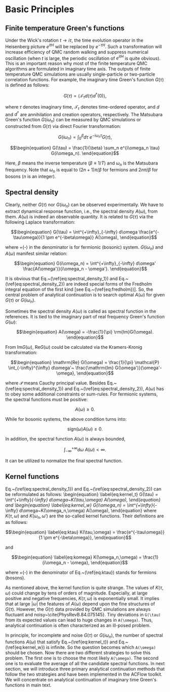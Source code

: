 # Basic Principles

## Finite temperature Green's functions

Under the Wick's rotation $t \to i\tau$, the time evolution operator in the Heisenberg picture $e^{itH}$ will be replaced by $e^{-\tau H}$. Such a transformation will increase efficiency of QMC random walking and suppress numerical oscillation (when $t$ is large, the periodic oscillation of $e^{itH}$ is quite obvious). This is an important reason why most of the finite temperature QMC algorithms are formulated in imaginary time axis. The outputs of finite temperature QMC simulations are usually single-particle or two-particle correlation functions. For example, the imaginary time Green's function $G(\tau)$ is defined as follows: 
```math
\begin{equation}
G(\tau) = \langle \mathcal{T}_{\tau} d(\tau) d^{\dagger}(0) \rangle,
\end{equation}
```
where $\tau$ denotes imaginary time, $\mathcal{T}_{\tau}$ denotes time-ordered operator, and $d$ and $d^{\dagger}$ are annihilation and creation operators, respectively. The Matsubara Green's function $G(i\omega_n)$ can be measured by QMC simulations or constructed from $G(\tau)$ via direct Fourier transformation:
```math
\begin{equation}
G(i\omega_n) = \int^{\beta}_0 d\tau~e^{-i\omega_n \tau} G(\tau),
\end{equation}
```
```math
\begin{equation}
G(\tau) = \frac{1}{\beta} \sum_n e^{i\omega_n \tau} G(i\omega_n).
\end{equation}
```
Here, $\beta$ means the inverse temperature ($\beta \equiv 1/T$) and $\omega_n$ is the Matsubara frequency. Note that $\omega_n$ is equal to $(2n + 1) \pi / \beta$ for fermions and $2n\pi/ \beta$ for bosons ($n$ is an integer).

## Spectral density

Clearly, neither $G(\tau)$ nor $G(i\omega_n)$ can be observed experimentally. We have to extract dynamical response function, i.e., the spectral density $A(\omega)$, from them. $A(\omega)$ is indeed an observable quantity. It is related to $G(\tau)$ via the following Laplace transformation:
```math
\begin{equation}
G(\tau) = \int^{+\infty}_{-\infty} d\omega \frac{e^{-\tau\omega}}{1 \pm e^{-\beta\omega}} A(\omega),
\end{equation}
```
where +(-) in the denominator is for fermionic (bosonic) system. $G(i\omega_n)$ and $A(\omega)$ manifest similar relation:
```math
\begin{equation}
G(i\omega_n) = \int^{+\infty}_{-\infty} d\omega' \frac{A(\omega')}{i\omega_n - \omega'}.
\end{equation}
```
It is obvious that Eq.~(\ref{eq:spectral_density_1}) and Eq.~(\ref{eq:spectral_density_2}) are indeed special forms of the Fredholm integral equation of the first kind [see Eq.~(\ref{eq:fredholm})]. So, the central problem of analytical continuation is to search optimal $A(\omega)$ for given $G(\tau)$ or $G(i\omega_n)$.

Sometimes the spectral density $A(\omega)$ is called as spectral function in the references. It is tied to the imaginary part of real frequency Green's function $G(\omega)$:
```math
\begin{equation}
A(\omega) = -\frac{1}{\pi} \rm{Im}G(\omega).
\end{equation}
```
From Im$G(\omega)$, Re$G(\omega)$ could be calculated via the Kramers-Kronig transformation:
```math
\begin{equation}
\mathrm{Re} G(\omega) = \frac{1}{\pi} \mathcal{P}
  \int_{-\infty}^{\infty} d\omega'~
  \frac{\mathrm{Im} G(\omega')}{\omega'-\omega},
\end{equation}
```
where $\mathcal{P}$ means Cauchy principal value. Besides Eq.~(\ref{eq:spectral_density_1}) and Eq.~(\ref{eq:spectral_density_2}), $A(\omega)$ has to obey some additional constraints or sum-rules. For fermionic systems, the spectral functions must be positive:
```math
\begin{equation}
A(\omega) \ge 0.
\end{equation}
```
While for bosonic systems, the above condition turns into:
```math
\begin{equation}
\text{sign}(\omega) A(\omega) \ge 0.
\end{equation}
```
In addition, the spectral function $A(\omega)$ is always bounded,
```math
\begin{equation}
\int^{+\infty}_{-\infty} d\omega~A(\omega) < \infty.
\end{equation}
```
It can be utilized to normalize the final spectral function.

## Kernel functions

Eq.~(\ref{eq:spectral_density_1}) and Eq.~(\ref{eq:spectral_density_2}) can be reformulated as follows:
\begin{equation}
\label{eq:kernel_t}
G(\tau) = \int^{+\infty}_{-\infty} d\omega~K(\tau,\omega) A(\omega),
\end{equation}
and
\begin{equation}
\label{eq:kernel_w}
G(i\omega_n) = \int^{+\infty}_{-\infty} d\omega~K(\omega_n,\omega) A(\omega),
\end{equation}
where $K(\tau,\omega)$ and $K(\omega_n, \omega')$ are the so-called kernel functions. Their definitions are as follows:
```math
\begin{equation}
\label{eq:ktau}
K(\tau,\omega) = \frac{e^{-\tau\omega}}{1 \pm e^{-\beta\omega}},
\end{equation}
```
and
```math
\begin{equation}
\label{eq:komega}
K(\omega_n,\omega) = \frac{1}{i\omega_n - \omega},
\end{equation}
```
where +(-) in the denominator of Eq.~(\ref{eq:ktau}) stands for fermions (bosons).

As mentioned above, the kernel function is quite strange. The values of $K(\tau,\omega)$ could change by tens of orders of magnitude. Especially, at large positive and negative frequencies, $K(\tau,\omega)$ is exponentially small. It implies that at large $|\omega|$ the features of $A(\omega)$ depend upon the fine structures of $G(\tau)$. However, the $G(\tau)$ data provided by QMC simulations are always fluctuant and noisy~\cite{PhysRevB.84.075145}. Tiny deviations in ``G(\tau)`` from its expected values can lead to huge changes in ``A(\omega)``. Thus, analytical continuation is often characterized as an ill-posed problem.

In principle, for incomplete and noise $G(\tau)$ or $G(i\omega_n)$, the number of spectral functions $A(\omega)$ that satisfy Eq.~(\ref{eq:kernel_t}) and Eq.~(\ref{eq:kernel_w}) is infinite. So the question becomes which ``A(\omega)`` should be chosen. Now there are two different strategies to solve this problem. The first one is to choose the most likely ``A(\omega)``. The second one is to evaluate the average of all the candidate spectral functions. In next section, we will introduce three primary analytical continuation methods that follow the two strategies and have been implemented in the ACFlow toolkit. We will concentrate on analytical continuation of imaginary time Green's functions in main text.